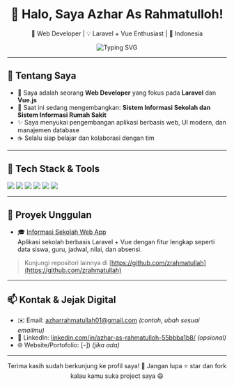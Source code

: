 <!-- PROFIL README UNTUK GITHUB -->

<h1 align="center">👋 Halo, Saya Azhar As Rahmatulloh!</h1>
<p align="center">
  🚀 Web Developer | 💡 Laravel + Vue Enthusiast | 📍 Indonesia
</p>

<p align="center">
  <img src="https://readme-typing-svg.herokuapp.com?font=Fira+Code&size=22&duration=4000&pause=1000&color=F97316&center=true&vCenter=true&width=450&lines=Full-stack+Web+Developer;Laravel+%7C+Vue.js+%7C+Tailwind;Suka+ngulik+project+open+source;Selalu+belajar+hal+baru" alt="Typing SVG" />
</p>

---

## 🔧 Tentang Saya
- 🧠 Saya adalah seorang **Web Developer** yang fokus pada **Laravel** dan **Vue.js**
- 🏫 Saat ini sedang mengembangkan: **Sistem Informasi Sekolah dan Sistem Informasi Rumah Sakit**
- ✨ Saya menyukai pengembangan aplikasi berbasis web, UI modern, dan manajemen database
- ☕ Selalu siap belajar dan kolaborasi dengan tim

---

## 🚀 Tech Stack & Tools
<p>
  <img src="https://img.shields.io/badge/Laravel-red?style=for-the-badge&logo=laravel&logoColor=white" />
  <img src="https://img.shields.io/badge/Vue.js-42b883?style=for-the-badge&logo=vue.js&logoColor=white" />
  <img src="https://img.shields.io/badge/MySQL-00618a?style=for-the-badge&logo=mysql&logoColor=white" />
  <img src="https://img.shields.io/badge/TailwindCSS-06B6D4?style=for-the-badge&logo=tailwind-css&logoColor=white" />
  <img src="https://img.shields.io/badge/Git-F05032?style=for-the-badge&logo=git&logoColor=white" />
  <img src="https://img.shields.io/badge/VSCode-007ACC?style=for-the-badge&logo=visual-studio-code&logoColor=white" />
</p>

---

## 🌟 Proyek Unggulan
- 🎓 [Informasi Sekolah Web App](https://github.com/zrahmatullah/Informasi-Sekolah-Web-App)  
  Aplikasi sekolah berbasis Laravel + Vue dengan fitur lengkap seperti data siswa, guru, jadwal, nilai, dan absensi.

> Kunjungi repositori lainnya di [https://github.com/zrahmatullah](https://github.com/zrahmatullah)

---

## 📫 Kontak & Jejak Digital
- ✉️ Email: azharrahmatullah01@gmail.com *(contoh, ubah sesuai emailmu)*
- 🔗 LinkedIn: [linkedin.com/in/azhar-as-rahmatulloh-55bbba1b8/]([https://linkedin.com/in/zrahmatullah](https://www.linkedin.com/in/azhar-as-rahmatulloh-55bbba1b8/)) *(opsional)*
- 🌐 Website/Portofolio: [-]) *(jika ada)*

---

<p align="center">
  Terima kasih sudah berkunjung ke profil saya! 🙏  
  Jangan lupa ⭐ star dan fork kalau kamu suka project saya 😄
</p>
